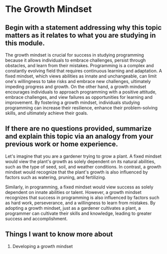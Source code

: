 # The Growth Mindset

## Begin with a statement addressing why this topic matters as it relates to what you are studying in this module.
The growth mindset is crucial for success in studying programming because it allows individuals to embrace challenges, persist through obstacles, and learn from their mistakes. Programming is a complex and constantly evolving field that requires continuous learning and adaptation. A fixed mindset, which views abilities as innate and unchangeable, can limit one's willingness to take risks and embrace new challenges, ultimately impeding progress and growth. On the other hand, a growth mindset encourages individuals to approach programming with a positive attitude, embrace challenges, and view failures as opportunities for learning and improvement. By fostering a growth mindset, individuals studying programming can increase their resilience, enhance their problem-solving skills, and ultimately achieve their goals.

## If there are no questions provided, summarize and explain this topic via an analogy from your previous work or home experience.
Let's imagine that you are a gardener trying to grow a plant. A fixed mindset would view the plant's growth as solely dependent on its natural abilities, such as the type of seed, soil, and weather conditions. In contrast, a growth mindset would recognize that the plant's growth is also influenced by factors such as watering, pruning, and fertilizing.

Similarly, in programming, a fixed mindset would view success as solely dependent on innate abilities or talent. However, a growth mindset recognizes that success in programming is also influenced by factors such as hard work, perseverance, and a willingness to learn from mistakes. By adopting a growth mindset, just as a gardener cultivates a plant, a programmer can cultivate their skills and knowledge, leading to greater success and accomplishment.

## Things I want to know more about
1. Developing a growth mindset
